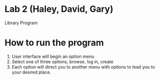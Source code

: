 # Lab 2 (Haley, David, Gary)

Library Program

# How to run the program

1. User interface will begin an option menu
2. Select one of three options, browse, log in, create
3. Each option will direct you to another menu with options to lead you to your desired place.
   




